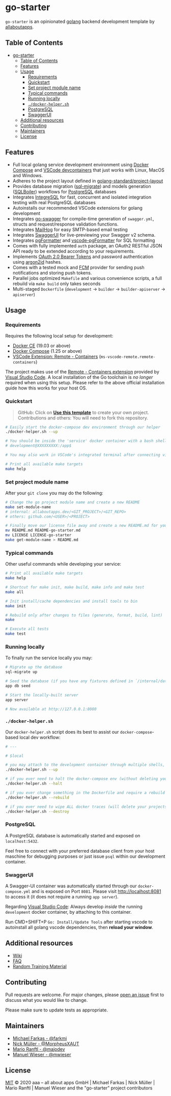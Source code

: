 # go-starter

`go-starter` is an opinionated [golang](https://golang.org/) backend development template by [allaboutapps](https://allaboutapps.at/).

## Table of Contents

- [go-starter](#go-starter)
  - [Table of Contents](#table-of-contents)
  - [Features](#features)
  - [Usage](#usage)
    - [Requirements](#requirements)
    - [Quickstart](#quickstart)
    - [Set project module name](#set-project-module-name)
    - [Typical commands](#typical-commands)
    - [Running locally](#running-locally)
    - [`./docker-helper.sh`](#docker-helpersh)
    - [PostgreSQL](#postgresql)
    - [SwaggerUI](#swaggerui)
  - [Additional resources](#additional-resources)
  - [Contributing](#contributing)
  - [Maintainers](#maintainers)
  - [License](#license)

## Features

- Full local golang service development environment using [Docker Compose](https://docs.docker.com/compose/install/) and [VSCode devcontainers](https://code.visualstudio.com/docs/remote/containers) that just works with Linux, MacOS and Windows.
- Adheres to the project layout defined in [golang-standard/project-layout](https://github.com/golang-standards/project-layout)
- Provides database migration ([sql-migrate](https://github.com/rubenv/sql-migrate)) and models generation ([SQLBoiler](https://github.com/volatiletech/sqlboiler)) workflows for [PostgreSQL](https://www.postgresql.org/) databases
- Integrates [IntegreSQL](https://github.com/allaboutapps/integresql) for fast, concurrent and isolated integration testing with real PostgreSQL databases
- Autoinstalls our recommended VSCode extensions for golang development
- Integrates [go-swagger](https://github.com/go-swagger/go-swagger) for compile-time generation of `swagger.yml`, structs and request/response validation functions.
- Integrates [MailHog](https://github.com/mailhog/MailHog) for easy SMTP-based email testing
- Integrates [SwaggerUI](https://github.com/swagger-api/swagger-ui) for live-previewing your Swagger v2 schema.
- Integrates [pgFormatter](https://github.com/darold/pgFormatter) and [vscode-pgFormatter](https://marketplace.visualstudio.com/items?itemName=bradymholt.pgformatter) for SQL formatting
- Comes with fully implemented `auth` package, an OAuth2 RESTful JSON API ready to be extended according to your requirements.
- Implements [OAuth 2.0 Bearer Tokens](https://tools.ietf.org/html/rfc6750) and password authentication using [argon2id](https://godoc.org/github.com/alexedwards/argon2id) hashes.
- Comes with a tested mock and [FCM](https://firebase.google.com/docs/cloud-messaging) provider for sending push notifications and storing push tokens.
- Parallel jobs optimized `Makefile` and various convenience scripts, a full rebuild via `make build` only takes seconds
- Multi-staged `Dockerfile` (`development` -> `builder` -> `builder-apiserver` -> `apiserver`)

## Usage

### Requirements

Requires the following local setup for development:

- [Docker CE](https://docs.docker.com/install/) (19.03 or above)
- [Docker Compose](https://docs.docker.com/compose/install/) (1.25 or above)
- [VSCode Extension: Remote - Containers](https://code.visualstudio.com/docs/remote/containers) (`ms-vscode-remote.remote-containers`)

The project makes use of the [Remote - Containers extension](https://code.visualstudio.com/docs/remote/containers) provided by [Visual Studio Code](https://code.visualstudio.com/). A local installation of the Go toolchain is *no longer* required when using this setup. Please refer to the above official installation guide how this works for your host OS.

### Quickstart

> GitHub: Click on **[Use this template](https://github.com/allaboutapps/go-starter/generate)** to create your own project.   
> Contributions and others: You will need to fork this repository.

```bash
# Easily start the docker-compose dev environment through our helper
./docker-helper.sh --up

# You should be inside the 'service' docker container with a bash shell.
# development@XXXXXXXXX:/app$

# You may also work in VSCode's integrated terminal after connecting via CMD+SHIFT+P "Remote-Containers: Reopen in Container"

# Print all available make targets
make help
```

### Set project module name

After your `git clone` you may do the following:

```bash
# Change the go project module name and create a new README
make set-module-name
# internal: allaboutapps.dev/<GIT_PROJECT>/<GIT_REPO>
# others: github.com/<USER>/<PROJECT>

# Finally move our license file away and create a new README.md for your project
mv README.md README-go-starter.md
mv LICENSE LICENSE-go-starter
make get-module-name > README.md
```

### Typical commands

Other useful commands while developing your service:

```bash
# Print all available make targets
make help

# Shortcut for make init, make build, make info and make test
make all

# Init install/cache dependencies and install tools to bin
make init

# Rebuild only after changes to files (generate, format, build, lint)
make

# Execute all tests
make test
```

### Running locally

To finally run the service locally you may:

```bash
# Migrate up the database
sql-migrate up

# Seed the database (if you have any fixtures defined in `/internal/data/fixtures.go`)
app db seed

# Start the locally-built server
app server

# Now available at http://127.0.0.1:8080
``` 

### `./docker-helper.sh`

Our `docker-helper.sh` script does its best to assist our `docker-compose`-based local dev workflow: 

```bash
# ---

# $local

# you may attach to the development container through multiple shells, it's always the same command
./docker-helper.sh --up

# if you ever need to halt the docker-compose env (without deleting your projects' images & volumes)
./docker-helper.sh --halt

# if you ever change something in the Dockerfile and require a rebuild of the service image only
./docker-helper.sh --rebuild

# if you ever need to wipe ALL docker traces (will delete your projects' images & volumes)
./docker-helper.sh --destroy
```

### PostgreSQL

A PostgreSQL database is automatically started and exposed on `localhost:5432`.

Feel free to connect with your preferred database client from your host maschine for debugging purposes or just issue `psql` within our development container.

### SwaggerUI

A Swagger-UI container was automatically started through our `docker-compose.yml` and is exposed on Port `8081`. Please visit [http://localhost:8081](http://localhost:8081/) to access it (it does not require a running `app server`).

Regarding [Visual Studio Code](https://code.visualstudio.com/): Always develop *inside* the running `development` docker container, by attaching to this container.

Run CMD+SHIFT+P `Go: Install/Update Tools` after starting vscode to autoinstall all golang vscode dependencies, then **reload your window**.

## Additional resources

* [Wiki](https://github.com/allaboutapps/go-starter/wiki)
* [FAQ](https://github.com/allaboutapps/go-starter/wiki/FAQ)
* [Random Training Material](https://github.com/allaboutapps/go-starter/wiki/Random-training-material)

## Contributing

Pull requests are welcome. For major changes, please [open an issue](https://github.com/allaboutapps/go-starter/issues/new) first to discuss what you would like to change.

Please make sure to update tests as appropriate.

## Maintainers

- [Michael Farkas - @farkmi](https://github.com/farkmi)
- [Nick Müller - @MorpheusXAUT](https://github.com/MorpheusXAUT)
- [Mario Ranftl - @majodev](https://github.com/majodev)
- [Manuel Wieser - @mwieser](https://github.com/mwieser)

## License

[MIT](LICENSE) © 2020 aaa – all about apps GmbH | Michael Farkas | Nick Müller | Mario Ranftl | Manuel Wieser and the "go-starter" project contributors
